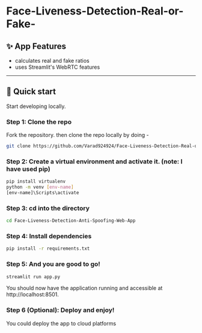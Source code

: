 # Face-Liveness-Detection-Real-or-Fake-

## ✨ App Features

- calculates real and fake ratios
- uses Streamlit's WebRTC features
<hr>

## :rocket: Quick start

Start developing locally.

### Step 1: Clone the repo

Fork the repository. then clone the repo locally by doing -

```sh
git clone https://github.com/Varad924924/Face-Liveness-Detection-Real-or-Fake-
```

### Step 2: Create a virtual environment and activate it. (note: I have used pip)

```sh
pip install virtualenv
python -m venv [env-name]
[env-name]\Scripts\activate 
```

### Step 3: cd into the directory

```sh
cd Face-Liveness-Detection-Anti-Spoofing-Web-App
```

### Step 4: Install dependencies

```sh
pip install -r requirements.txt
```
 
### Step 5: And you are good to go!
```sh
streamlit run app.py
```
You should now have the application running and accessible at http://localhost:8501.


### Step 6 (Optional): Deploy and enjoy!

You could deploy the app to cloud platforms
